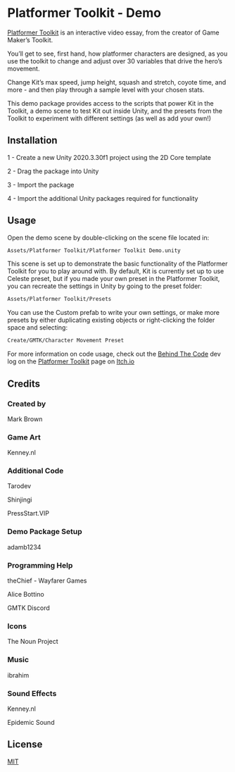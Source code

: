# Platformer Toolkit - Demo

[Platformer Toolkit](https://gmtk.itch.io/platformer-toolkit) is an interactive video essay, from the creator of Game Maker’s Toolkit.

You’ll get to see, first hand, how platformer characters are designed, as you use the toolkit to change and adjust over 30 variables that drive the hero’s movement. 

Change Kit’s max speed, jump height, squash and stretch, coyote time, and more - and then play through a sample level with your chosen stats.


This demo package provides access to the scripts that power Kit in the Toolkit, a demo scene to test Kit out inside Unity, and the presets from the Toolkit to experiment with different settings (as well as add your own!)


## Installation

1 - Create a new Unity 2020.3.30f1 project using the 2D Core template

2 - Drag the package into Unity

3 - Import the package

4 - Import the additional Unity packages required for functionality


## Usage

Open the demo scene by double-clicking on the scene file located in:

```bash
Assets/Platformer Toolkit/Platformer Toolkit Demo.unity
```

This scene is set up to demonstrate the basic functionality of the Platformer Toolkit for you to play around with. By default, Kit is currently set up to use Celeste preset, but if you made your own preset in the Platformer Toolkit, you can recreate the settings in Unity by going to the preset folder:

```bash
Assets/Platformer Toolkit/Presets
```

You can use the Custom prefab to write your own settings, or make more presets by either duplicating existing objects or right-clicking the folder space and selecting:

```bash
Create/GMTK/Character Movement Preset
```
For more information on code usage, check out the [Behind The Code](https://gmtk.itch.io/platformer-toolkit/devlog/395523/behind-the-code) dev log on the [Platformer Toolkit](https://gmtk.itch.io/platformer-toolkit) page on [Itch.io](https://itch.io)

## Credits
### Created by

Mark Brown

### Game Art

Kenney.nl

### Additional Code

Tarodev

Shinjingi

PressStart.VIP

### Demo Package Setup

adamb1234

### Programming Help

theChief - Wayfarer Games

Alice Bottino

GMTK Discord

### Icons

The Noun Project

### Music

ibrahim

### Sound Effects

Kenney.nl

Epidemic Sound

## License
[MIT](https://choosealicense.com/licenses/mit/)